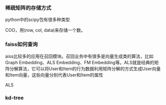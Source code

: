 

### 稀疏矩阵的存储方式
python中的scipy包有很多种类型

COO，用(row, col, data)来存储一个数。



### faiss如何查询

aiss比较多的应用在召回模块。召回业务中有很多是向量生成类的算法，比如Graph Embedding、ALS Embedding、FM Embedding等。ALS就是经典的矩阵分解算法，它可以将User和Item的行为数据利用矩阵分解的方式生成User向量和Item向量，这些向量分别代表User和Item的属性


ALS





### kd-tree





